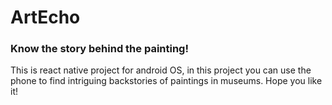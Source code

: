 # ArtEcho 
### Know the story behind the painting!

This is react native project for android OS, in this project you can use the phone 
to find intriguing backstories of paintings in museums. 
Hope you like it!